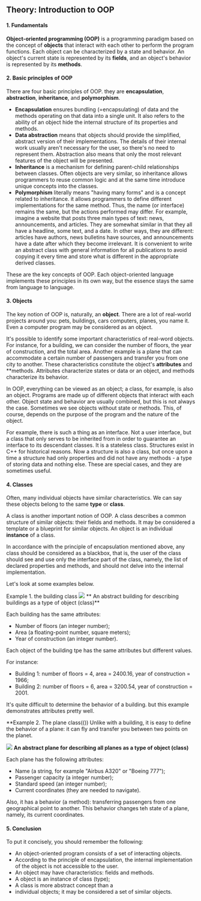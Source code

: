 ## Theory: Introduction to OOP

#### 1. Fundamentals
**Object-oriented programming (OOP)** is a programming
paradigm based on the concept of **objects** that interact
with each other to perform the program functions. Each
object can be characterized by a state and behavior. An
object's current state is represented by its **fields**, and an
object's behavior is represented by its **methods**.

#### 2. Basic principles of OOP
There are four basic principles of OOP. they are
**encapsulation**, **abstraction**, **inheritance**, and
**polymorphism**.

- **Encapsulation** ensures bundling (=encapsulating) of 
  data and the methods operating on that data into a
  single unit. It also refers to the ability of an object
  hide the internal structure of its properties and
  methods.
- **Data abstraction** means that objects should provide
  the simplified, abstract version of their
  implementations. The details of their internal work
  usually aren't necessary for the user, so there's no
  need to represent them. Abstraction also means
  that only the most relevant features of the object
  will be presented.
- **Inheritance** is a mechanism for defining parent-child
  relationships between classes. Often objects are
  very similar, so inheritance allows programmers to
  reuse common logic and at the same time introduce
  unique concepts into the classes.
- **Polymorphism** literally means "having many forms"
  and is a concept related to inheritance. it allows
  programmers to define different implementations
  for the same method. Thus, the name (or interface)
  remains the same, but the actions performed may
  differ. For example, imagine a website that posts
  three main types of text: news, announcements, and 
  articles. They are somewhat similar in that they all
  have a headline, some text, and a date. In other
  ways, they are different: articles have authors, news
  bulletins have sources, and announcements have a 
  date after which they become irrelevant. It is
  convenient to write an abstract class with general
  information for all publications to avoid copying it
  every time and store what is different in the 
  appropriate derived classes.

These are the key concepts of OOP. Each object-oriented
language implements these principles in its own way, but
the essence stays the same from language to language.

#### 3. Objects
The key notion of OOP is, naturally, an **object**. There are a 
lot of real-world projects around you: pets, buildings, cars
computers, planes, you name it. Even a computer
program may be considered as an object.

It's possible to identify some important characteristics of 
real-word objects. For instance, for a building, we can
consider the number of floors, the year of construction,
and the total area. Another example is a plane that can
accommodate a certain number of passengers and 
transfer you from one city to another. These
characteristics constitute the object's **attributes** and 
**methods. Attributes characterize states or data or an
object, and methods characterize its behavior.

In OOP, everything can be viewed as an object; a class, for
example, is also an object. Programs are made up of 
different objects that interact with each other. Object
state and behavior are usually combined, but this is not
always the case. Sometimes we see objects without state
or methods. This, of course, depends on the purpose of 
the program and the nature of the object.

For example, there is such a thing as an interface. Not a 
user interface, but a class that only serves to be inherited
from in order to guarantee an interface to its descendant
classes. It is a stateless class. Structures exist in C++ for
historical reasons. Now a structure is also a class, but
once upon a time a structure had only properties and did
not have any methods - a type of storing data and
nothing else. These are special cases, and they are
sometimes useful.

#### 4. Classes
Often, many individual objects have similar
characteristics. We can say these objects belong to the 
same **type** or **class**.

A class is another important notion of OOP. A class
describes a common structure of similar objects: their
fields and methods. It may be considered a template or a
blueprint for similar objects. An object is an individual
**instance** of a class.

In accordance with the principle of encapsulation
mentioned above, any class should be considered as a
blackbox, that is, the user of the class should see and use
only the interface part of the class, namely, the list of 
declared properties and methods, and should not delve
into the internal implementation.

Let's look at some examples below.

Example 1. the building class
![](https://ucarecdn.com/b0bcc13c-0f35-40f9-97bc-e78b56f5a556/)
** An abstract building for describing buildings as a type of object (class)**

Each building has the same attributes:
- Number of floors (an integer number);
- Area (a floating-point number, square meters);
- Year of construction (an integer number).

Each object of the building tpe has the same attributes
but different values.

For instance:
- Building 1: number of floors = 4, area = 2400.16, year
  of construction = 1966;
- Building 2: number of floors = 6, area = 3200.54, year
  of construction = 2001.

It's quite difficult to determine the behavior of a building.
but this example demonstrates attributes pretty well.

**Example 2. The plane class(())
Unlike with a building, it is easy to define the behavior of 
a plane: it can fly and transfer you between two points on
the planet.

![](https://ucarecdn.com/e2dd006a-b80c-4761-98c9-5c76f563fec8/)
**An abstract plane for describing all planes as a type of 
object (class)**

Each plane has the following attributes:
- Name (a string, for example "Airbus A320" or 
  "Boeing 777");
- Passenger capacity (a integer number);
- Standard speed (an integer number);
- Current coordinates (they are needed to navigate).

Also, it has a behavior (a method): transferring
passengers from one geographical point to another. This
behavior changes teh state of a plane, namely, its current
coordinates.

#### 5. Conclusion
To put it concisely, you should remember the following:
- An object-oriented program consists of a set of 
  interacting objects.
- According to the principle of encapsulation, the 
  internal implementation of the object is not 
  accessible to the user.
- An object may have characteristics: fields and 
  methods.
- A object is an instance of class (type);
- A class is more abstract concept than a
- individual objects; it may be considered a 
  set of similar objects.
